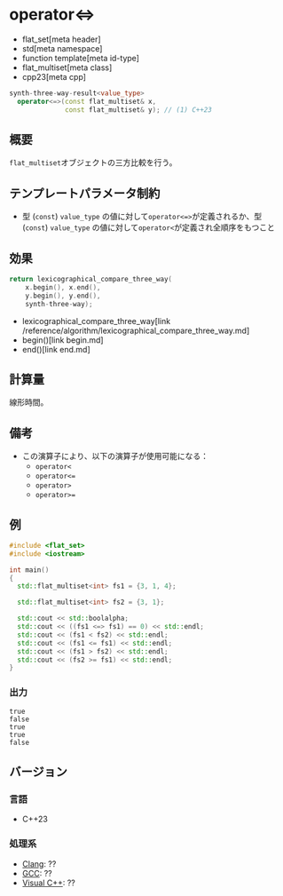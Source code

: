 # operator<=>
* flat_set[meta header]
* std[meta namespace]
* function template[meta id-type]
* flat_multiset[meta class]
* cpp23[meta cpp]

```cpp
synth-three-way-result<value_type>
  operator<=>(const flat_multiset& x,
              const flat_multiset& y); // (1) C++23
```

## 概要
`flat_multiset`オブジェクトの三方比較を行う。


## テンプレートパラメータ制約
- 型 (`const`) `value_type` の値に対して`operator<=>`が定義されるか、型 (`const`) `value_type` の値に対して`operator<`が定義され全順序をもつこと


## 効果
```cpp
return lexicographical_compare_three_way(
    x.begin(), x.end(),
    y.begin(), y.end(),
    synth-three-way);
```
* lexicographical_compare_three_way[link /reference/algorithm/lexicographical_compare_three_way.md]
* begin()[link begin.md]
* end()[link end.md]


## 計算量
線形時間。


## 備考
- この演算子により、以下の演算子が使用可能になる：
    - `operator<`
    - `operator<=`
    - `operator>`
    - `operator>=`


## 例
```cpp example
#include <flat_set>
#include <iostream>

int main()
{
  std::flat_multiset<int> fs1 = {3, 1, 4};

  std::flat_multiset<int> fs2 = {3, 1};

  std::cout << std::boolalpha;
  std::cout << ((fs1 <=> fs1) == 0) << std::endl;
  std::cout << (fs1 < fs2) << std::endl;
  std::cout << (fs1 <= fs1) << std::endl;
  std::cout << (fs1 > fs2) << std::endl;
  std::cout << (fs2 >= fs1) << std::endl;
}
```

### 出力
```
true
false
true
true
false
```


## バージョン
### 言語
- C++23

### 処理系
- [Clang](/implementation.md#clang): ??
- [GCC](/implementation.md#gcc): ??
- [Visual C++](/implementation.md#visual_cpp): ??
